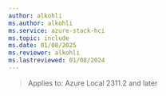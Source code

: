 ```yaml
---
author: alkohli
ms.author: alkohli
ms.service: azure-stack-hci
ms.topic: include
ms.date: 01/08/2025
ms.reviewer: alkohli
ms.lastreviewed: 01/08/2024
---
```


> Applies to: Azure Local 2311.2 and later